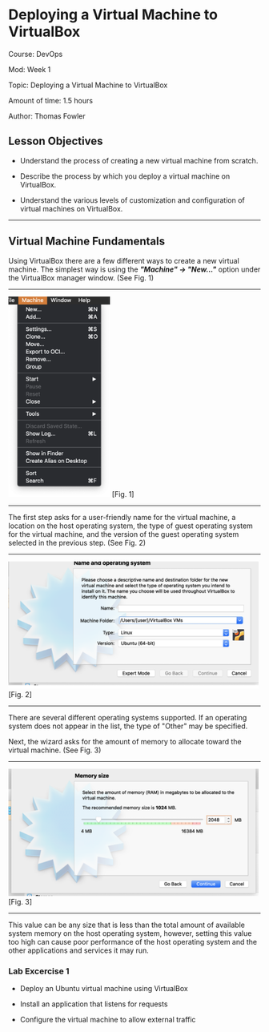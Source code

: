# **Deploying a Virtual Machine to VirtualBox**

Course: DevOps

Mod: Week 1

Topic: Deploying a Virtual Machine to VirtualBox

Amount of time: 1.5 hours

Author: Thomas Fowler

## **Lesson Objectives**

* Understand the process of creating a new virtual machine
from scratch.

* Describe the process by which you deploy a virtual machine
on VirtualBox.

* Understand the various levels of customization and
configuration of virtual machines on VirtualBox.

--------------------------------------------

## **Virtual Machine Fundamentals**

Using VirtualBox there are a few different ways to create a new
virtual machine. The simplest way is using the **_"Machine" ->
"New..."_** option under the VirtualBox manager window.
(See Fig. 1)

--------------------------------------------

<img src="assets/newVM_Menu.png" height="400" /> [Fig. 1]

--------------------------------------------

The first step asks for a user-friendly name for the virtual
machine, a location on the host operating system, the type of
guest operating system for the virtual machine, and the version
of the guest operating system selected in the previous step.
(See Fig. 2)

--------------------------------------------

<img src="assets/createVM_Step1.png" width="500" /> [Fig. 2]

--------------------------------------------

There are several different operating systems supported. If an
operating system does not appear in the list, the type of
"Other" may be specified.

Next, the wizard asks for the amount of memory to allocate
toward the virtual machine. (See Fig. 3)

--------------------------------------------

<img src="assets/createVM_Step2.png" width="500" /> [Fig. 3]

--------------------------------------------

This value can be any size that is less than the total amount
of available system memory on the host operating system,
however, setting this value too high can cause poor performance
of the host operating system and the other applications and
services it may run.

### **Lab Excercise 1**

* Deploy an Ubuntu virtual machine using VirtualBox

* Install an application that listens for requests

* Configure the virtual machine to allow external traffic
